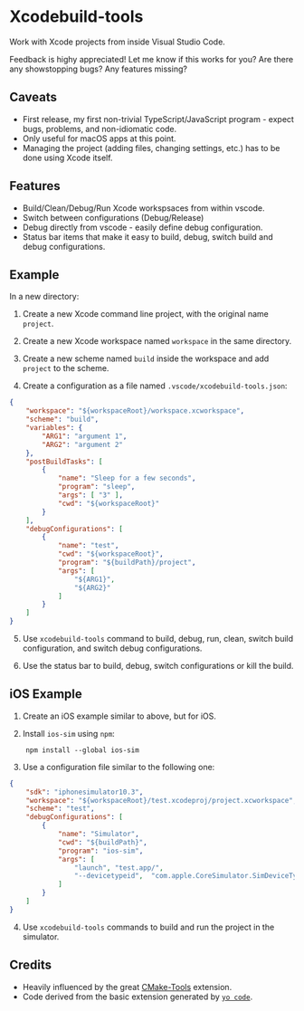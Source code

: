 # Xcodebuild-tools

Work with Xcode projects from inside Visual Studio Code.

Feedback is highy appreciated! Let me know if this works for you? Are there any showstopping bugs? Any features missing?

## Caveats

* First release, my first non-trivial TypeScript/JavaScript program - expect bugs, problems, and non-idiomatic code.
* Only useful for macOS apps at this point.
* Managing the project (adding files, changing settings, etc.) has to be done using Xcode itself.

## Features

* Build/Clean/Debug/Run Xcode workspsaces from within vscode.
* Switch between configurations (Debug/Release)
* Debug directly from vscode - easily define debug configuration.
* Status bar items that make it easy to build, debug, switch build and debug configurations.

## Example

In a new directory:

1. Create a new Xcode command line project, with the original name `project`.

2. Create a new Xcode workspace named `workspace` in the same directory.

3. Create a new scheme named `build` inside the workspace and add `project` to the scheme.

4. Create a configuration as a file named `.vscode/xcodebuild-tools.json`:

```json
{
    "workspace": "${workspaceRoot}/workspace.xcworkspace",
    "scheme": "build",
    "variables": {
        "ARG1": "argument 1",
        "ARG2": "argument 2"
    },
    "postBuildTasks": [
        {
            "name": "Sleep for a few seconds",
            "program": "sleep",
            "args": [ "3" ],
            "cwd": "${workspaceRoot}"
        }
    ],
    "debugConfigurations": [
        {
            "name": "test",
            "cwd": "${workspaceRoot}",
            "program": "${buildPath}/project",
            "args": [
                "${ARG1}",
                "${ARG2}"
            ]
        }
    ] 
}
```

5. Use `xcodebuild-tools` command to build, debug, run, clean, switch build configuration, and switch debug configurations.

6. Use the status bar to build, debug, switch configurations or kill the build.

## iOS Example

1. Create an iOS example similar to above, but for iOS.

2. Install `ios-sim` using `npm`:

```shell
    npm install --global ios-sim
```

3. Use a configuration file similar to the following one:

```json
{
    "sdk": "iphonesimulator10.3",
    "workspace": "${workspaceRoot}/test.xcodeproj/project.xcworkspace",
    "scheme": "test",
    "debugConfigurations": [
        {
            "name": "Simulator",
            "cwd": "${buildPath}",
            "program": "ios-sim",
            "args": [
                "launch", "test.app/",
                "--devicetypeid",  "com.apple.CoreSimulator.SimDeviceType.iPhone-7, 10.3"
            ]
        }        
    ]
}
```

4. Use `xcodebuild-tools` commands to build and run the project in the simulator.


## Credits

* Heavily influenced by the great [CMake-Tools](https://github.com/vector-of-bool/vscode-cmake-tools) extension. 
* Code derived from the basic extension generated by [`yo code`](https://github.com/Microsoft/vscode-generator-code).
